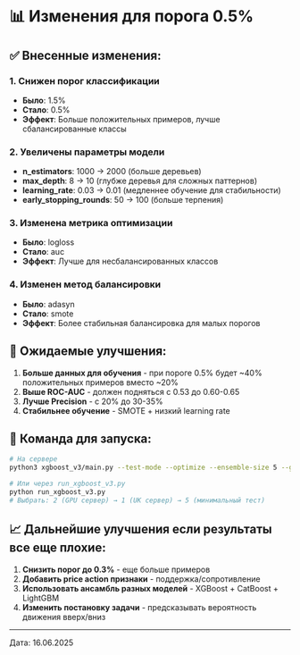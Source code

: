 # 📊 Изменения для порога 0.5%

## ✅ Внесенные изменения:

### 1. Снижен порог классификации
- **Было**: 1.5%
- **Стало**: 0.5%
- **Эффект**: Больше положительных примеров, лучше сбалансированные классы

### 2. Увеличены параметры модели
- **n_estimators**: 1000 → 2000 (больше деревьев)
- **max_depth**: 8 → 10 (глубже деревья для сложных паттернов)
- **learning_rate**: 0.03 → 0.01 (медленнее обучение для стабильности)
- **early_stopping_rounds**: 50 → 100 (больше терпения)

### 3. Изменена метрика оптимизации
- **Было**: logloss
- **Стало**: auc
- **Эффект**: Лучше для несбалансированных классов

### 4. Изменен метод балансировки
- **Было**: adasyn
- **Стало**: smote
- **Эффект**: Более стабильная балансировка для малых порогов

## 🎯 Ожидаемые улучшения:

1. **Больше данных для обучения** - при пороге 0.5% будет ~40% положительных примеров вместо ~20%
2. **Выше ROC-AUC** - должен подняться с 0.53 до 0.60-0.65
3. **Лучше Precision** - с 20% до 30-35%
4. **Стабильнее обучение** - SMOTE + низкий learning rate

## 🚀 Команда для запуска:

```bash
# На сервере
python3 xgboost_v3/main.py --test-mode --optimize --ensemble-size 5 --gpu

# Или через run_xgboost_v3.py
python run_xgboost_v3.py
# Выбрать: 2 (GPU сервер) → 1 (UK сервер) → 5 (минимальный тест)
```

## 📈 Дальнейшие улучшения если результаты все еще плохие:

1. **Снизить порог до 0.3%** - еще больше примеров
2. **Добавить price action признаки** - поддержка/сопротивление
3. **Использовать ансамбль разных моделей** - XGBoost + CatBoost + LightGBM
4. **Изменить постановку задачи** - предсказывать вероятность движения вверх/вниз

---
Дата: 16.06.2025